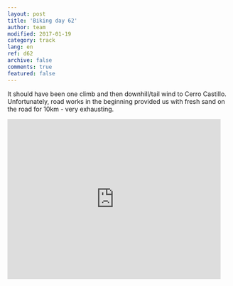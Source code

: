 ```yaml
---   
layout: post 
title: 'Biking day 62'  
author: team 
modified: 2017-01-19
category: track 
lang: en 
ref: d62
archive: false 
comments: true 
featured: false 
--- 
```


 It should have been one climb and then downhill/tail wind to Cerro Castillo. Unfortunately, road works in the beginning provided us with fresh sand on the road for 10km - very exhausting.                                                                                                                                                                                                  

<iframe width='480' height='360' src='http://track-kit.net/maps_s3/?v=embed&track=235119.gpx' frameborder='0' allowfullscreen></iframe>